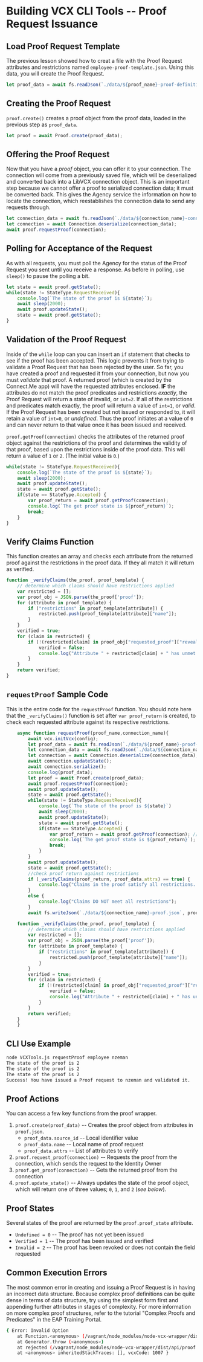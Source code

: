 # Building VCX CLI Tools -- Proof Request Issuance

## Load Proof Request Template

The previous lesson showed how to creat a file with the Proof Request attributes and restrictions named `employee-proof-template.json`. Using this data, you will create the Proof Request.

```javascript
let proof_data = await fs.readJson(`./data/${proof_name}-proof-definition.json`);
```

## Creating the Proof Request

`proof.create()` creates a proof object from the proof data, loaded in the previous step as `proof_data`. 

```javascript
let proof = await Proof.create(proof_data);
```

## Offering the Proof Request

Now that you have a *proof* object, you can offer it to your connection. The connection will come from a previously saved file, which will be deserialized and converted back into a LibVCX connection object. This is an important step because we cannot offer a proof to serialized connection data; it must be converted back. This gives the Agency service the information on how to locate the connection, which reestablishes the connection data to send any requests through.

```javascript
let connection_data = await fs.readJson(`./data/${connection_name}-connection.json`);
let connection = await Connection.deserialize(connection_data);
await proof.requestProof(connection);
```

## Polling for Acceptance of the Request

As with all requests, you must poll the Agency for the status of the Proof Request you sent until you receive a response. As before in polling, use `sleep()` to pause the polling a bit.

```javascript
let state = await proof.getState();
while(state != StateType.RequestReceived){
    console.log(`The state of the proof is ${state}`);
    await sleep(2000);
    await proof.updateState();
    state = await proof.getState();
}
```

## Validation of the Proof Request

Inside of the `while` loop can you can insert an `if` statement that checks to see if the proof has been accepted. This logic prevents it from trying to validate a Proof Request that has been rejected by the user. So far, you  have created a proof and requested it from your connection, but now you must *validate* that proof. A returned proof (which is created by the Connect.Me app) will have the requested attributes enclosed. **IF** the attributes do not match the proof predicates and restrictions *exactly*, the Proof Request will return a state of invalid, or `int=2`. If all of the restrictions and predicates match exactly, the proof will return a value of `int=1`, or *valid*. If the Proof Request has been created but not issued or responded to, it will retain a value of `int=0`, or *undefined*. Thus the proof initiates at a value of `0` and can never return to that value once it has been issued and received.

`proof.getProof(connection)` checks the attributes of the returned proof object against the restrictions of the proof and determines the validity of that proof, based upon the restrictions inside of the proof data. This will return a value of `1` or `2`. (The initial value is `0`.)

```javascript
while(state != StateType.RequestReceived){
    console.log(`The state of the proof is ${state}`);
    await sleep(2000);
    await proof.updateState();
    state = await proof.getState();
    if(state == StateType.Accepted) {
        var proof_return = await proof.getProof(connection);
        console.log(`The get proof state is ${proof_return}`);
        break;
    }
}
```

## Verify Claims Function

This function creates an array and checks each attribute from the returned proof against the restrictions in the proof data. If they all match it will return as verified. 

```javascript
function _verifyClaims(the_proof, proof_template) {
    // determine which claims should have restrictions applied
    var restricted = [];
    var proof_obj = JSON.parse(the_proof['proof']);
    for (attribute in proof_template) {
        if ("restrictions" in proof_template[attribute]) {
            restricted.push(proof_template[attribute]["name"]);
        }
    }
    verified = true;
    for (claim in restricted) {
        if (!(restricted[claim] in proof_obj["requested_proof"]["revealed_attrs"])) {
            verified = false;
            console.log("Attribute " + restricted[claim] + " has unmet restrictions.");
        }
    }
    return verified;
}

```

## `requestProof` Sample Code

This is the entire code for the `requestProof` function. You should note here that the `_verifyClaims()` function is set after `var proof_return` is created, to check each requested attribute against its respective restrictions. 

```javascript
    async function requestProof(proof_name,connection_name){
        await vcx.initVcx(config);
        let proof_data = await fs.readJson(`./data/${proof_name}-proof-definition.json`);
        let connection_data = await fs.readJson(`./data/${connection_name}-connection.json`);
        let connection = await Connection.deserialize(connection_data);
        await connection.updateState();
        await connection.serialize();
        console.log(proof_data);
        let proof = await Proof.create(proof_data);
        await proof.requestProof(connection);
        await proof.updateState();
        state = await proof.getState();
        while(state != StateType.RequestReceived){
            console.log(`The state of the proof is ${state}`)
            await sleep(2000);
            await proof.updateState();
            state = await proof.getState();
            if(state == StateType.Accepted) {
                var proof_return = await proof.getProof(connection); // proof_return is created
                console.log(`The get proof state is ${proof_return}`);
                break;
            }
        }
        await proof.updateState();
        state = await proof.getState();
        //check proof return against restrictions
        if (_verifyClaims(proof_return, proof_data.attrs) == true) {
            console.log("Claims in the proof satisfy all restrictions. The proof is verified!");
        }
        else {
            console.log("Claims DO NOT meet all restrictions");
        }
        await fs.writeJson(`./data/${connection_name}-proof.json`, proof_return);

    function _verifyClaims(the_proof, proof_template) {
        // determine which claims should have restrictions applied
        var restricted = [];
        var proof_obj = JSON.parse(the_proof['proof']);
        for (attribute in proof_template) {
            if ("restrictions" in proof_template[attribute]) {
                restricted.push(proof_template[attribute]["name"]);
            }
        }
        verified = true;
        for (claim in restricted) {
            if (!(restricted[claim] in proof_obj["requested_proof"]["revealed_attrs"])) {
                verified = false;
                console.log("Attribute " + restricted[claim] + " has unmet restrictions.");
            }
        }
        return verified;
    }
    }
```

## CLI Use Example

```bash
node VCXTools.js requestProof employee nzeman
The state of the proof is 2
The state of the proof is 2
The state of the proof is 2
Success! You have issued a Proof request to nzeman and validated it.
```

## Proof Actions

You can access a few key functions from the proof wrapper.

1. `proof.create(proof_data)` -- Creates the proof object from attributes in `proof.json`.
    * `proof_data.source_id` -- Local identifier value
    * `proof_data.name` -- Local name of proof request
    * `proof_data.attrs` -- List of attributes to verify
2. `proof.request_proof(connection)` -- Requests the proof from the connection, which sends the request to the Identity Owner
3. `proof.get_proof(connection)` -- Gets the returned proof from the connection
4. `proof.update_state()` -- Always updates the state of the proof object, which will return one of three values; `0`, `1`, and `2` (*see below*).


## Proof States

Several states of the proof are returned by the `proof.proof_state` attribute.

* `Undefined = 0` -- The proof has not yet been issued
* `Verified = 1` -- The proof has been issued and verified
* `Invalid = 2` -- The proof has been revoked or does not contain the field requested

## Common Execution Errors

The most common error in creating and issuing a Proof Request is in having an incorrect data structure. Because complex proof definitions can be quite dense in terms of data structure, try using the simplest form first and appending further attributes in stages of complexity. For more information on more complex proof structures, refer to the tutorial "Complex Proofs and Predicates" in the EAP Training Portal.

```bash
{ Error: Invalid Option
    at Function.<anonymous> (/vagrant/node_modules/node-vcx-wrapper/dist/api/proof.js:85:23)
    at Generator.throw (<anonymous>)
    at rejected (/vagrant/node_modules/node-vcx-wrapper/dist/api/proof.js:5:65)
    at <anonymous> inheritedStackTraces: [], vcxCode: 1007 }

```